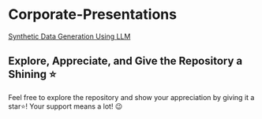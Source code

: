 # Corporate-Presentations
[Synthetic Data Generation Using LLM](https://github.com/Sakil786/Corporate-Presentations/blob/main/Synthetic%20Data%20Generation%20Using%20LLM_final%20.pptx "Synthetic Data Generation Using LLM")

## Explore, Appreciate, and Give the Repository a Shining ⭐
Feel free to explore the repository and show your appreciation by giving it a star⭐! Your support means a lot! 😉
